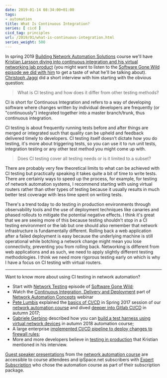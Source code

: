 ```yaml
---
date: 2019-01-14 08:34:00+01:00
tags:
- automation
title: What Is Continuous Integration?
series: [ cicd ]
cicd_tag: principles
url: /2019/01/what-is-continuous-integration.html
series_weight: 500
---
```

In spring 2019 [Building Network Automation Solutions](https://www.ipspace.net/Building_Network_Automation_Solutions) course we'll have [Kristian Larsson diving into continuous integration and his virtual networking lab product](https://www.ipspace.net/Building_Network_Automation_Solutions#KL19) (you might want to listen to the [Software Gone Wild episode we did with him](https://blog.ipspace.net/2017/05/network-testing-on-software-gone-wild.html) to get a taste of what he'll be talking about). [Christoph Jaggi](http://uebermeister.com/about.html) did a short interview with him starting with the obvious question:

> What is CI testing and how does it differ from other testing methods?

CI is short for Continuous Integration and refers to a way of developing software where changes written by individual developers are frequently (or \"continuously\") integrated together into a master branch/trunk, thus continuous integration.
<!--more-->
CI testing is about frequently running tests before and after things are merged or integrated such that quality can be upheld and feedback delivered timely to developers. CI testing itself doesn\'t dictate how you do testing, it\'s more about triggering tests, so you can use it to run unit tests, integration testing or any other test method you might come up with.

> Does CI testing cover all testing needs or is it limited to a subset?

There are probably very few theoretical limits to what can be achieved with CI testing but practically speaking it takes quite a bit of time to write tests. There are certainly ways to speed up the process, for example, for testing of network automation systems, I recommend starting with using virtual routers rather than other types of testing because it usually results in much better test coverage with less time spent on writing tests.

There\'s a trend today to do testing in production environments through observability tools and the use of deployment techniques like canaries and phased rollouts to mitigate the potential negative effects. I think it\'s great that we are seeing more of this because testing shouldn\'t stop in a CI testing environment or the lab but one should also remember that network infrastructure is fundamentally different. Rolling back a web application after a failed deployment is easy because the underlying machine is still operational while botching a network change might mean you lose connectivity, preventing you from rolling back. Networking is different from web applications and as such, we need to apply slightly different testing methodologies. I think we need more rigorous testing early on which is why I have a focus on CI testing with virtual routers.

---

Want to know more about using CI testing in network automation?

-   Start with [Network Testing](https://blog.ipspace.net/2017/05/network-testing-on-software-gone-wild.html) episode of [Software Gone Wild](https://www.ipspace.net/Podcast/Software_Gone_Wild);
-   Watch the [Continuous Integration, Delivery and Deployment](https://my.ipspace.net/bin/list?id=AutConcepts#CICD) part of [Network Automation Concepts](https://www.ipspace.net/Network_Automation_Concepts) webinar 
-   [Pete Lumbis](https://www.ipspace.net/Building_Network_Automation_Solutions#PL17) explained the [basics of CI/CD](https://my.ipspace.net/bin/list?id=xNetAut171#CICD) in Spring 2017 session of our [network automation course](https://www.ipspace.net/Building_Network_Automation_Solutions) and dived [deeper into Gitlab CI/CD](https://my.ipspace.net/bin/list?id=xNetAut173#GITLAB_CI) in autumn 2017;
-   [Gabriele Gerbino](https://www.ipspace.net/Building_Network_Automation_Solutions#GG18) described how you can [build a test harness using virtual network devices](https://my.ipspace.net/bin/list?id=xNetAut183#PIPELINE) in autumn 2018 automation course;
-   A large enterprise [implemented CI/CD pipeline to deploy changes to firewall rules](https://blog.ipspace.net/2019/01/firewall-ruleset-automation-with-ci.html);
-   More and more developers believe in [testing in production](https://medium.com/@copyconstruct/testing-in-production-the-safe-way-18ca102d0ef1) that Kristian mentioned in his interview.

[Guest speaker presentations](https://my.ipspace.net/bin/list?id=NetAutSol) from the [network automation course](https://www.ipspace.net/Building_Network_Automation_Solutions) are accessible to course attendees and ipSpace.net subscribers with [Expert Subscription](https://www.ipspace.net/Subscription/Individual) who chose the automation course as part of their subscription package.
